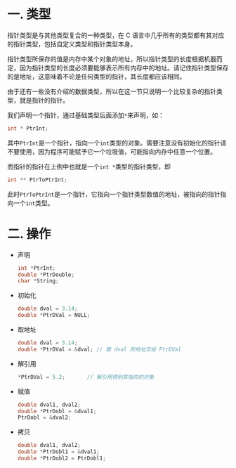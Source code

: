 # 一. 类型

指针类型是与其他类型复合的一种类型，在 C 语言中几乎所有的类型都有其对应的指针类型，包括自定义类型和指针类型本身。

指针类型所保存的值是内存中某个对象的地址，所以指针类型的长度根据机器而定，因为指针类型的长度必须要能够表示所有内存中的地址。请记住指针类型保存的是地址，这意味着不论是任何类型的指针，其长度都应该相同。

由于还有一些没有介绍的数据类型，所以在这一节只说明一个比较复杂的指针类型，就是指针的指针。

我们声明一个指针，通过基础类型后面添加`*`来声明，如：

```c
int * PtrInt;
```

其中`PtrInt`是一个指针，指向一个`int`类型的对象。需要注意没有初始化的指针请不要使用，因为程序可能赋予它一个垃圾值，可能指向内存中任意一个位置。

而指针的指针在上例中也就是一个`int *`类型的指针类型，即
```c
int ** PtrToPtrInt;
```

此时`PtrToPtrInt`是一个指针，它指向一个指针类型数值的地址，被指向的指针指向一个`int`类型。



# 二. 操作

- 声明

  ```c
  int *PtrInt;
  double *PtrDouble;
  char *String;
  ```

- 初始化

  ```c
  double dval = 3.14;
  double *PtrDVal = NULL;
  ```

- 取地址

  ```c
  double dval = 3.14;
  double *PtrDVal = &dval; // 取 dval 的地址交给 PtrDVal
  ```

- 解引用

  ```c
  *PtrDVal = 5.2;		// 解引用得到其指向的对象
  ```

- 赋值

  ```c
  double dval1, dval2;
  double *PtrDobl = &dval1;
  PtrDobl = &dval2;
  ```

- 拷贝

  ```c
  double dval1, dval2;
  double *PtrDobl1 = &dval1;
  double *PtrDobl2 = PtrDobl1;
  ```

